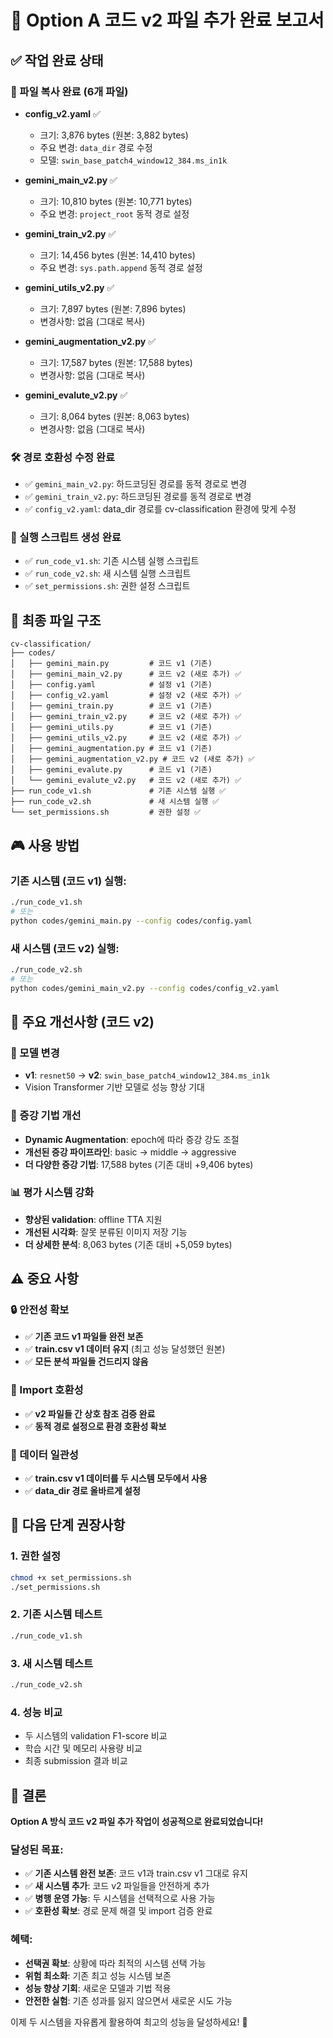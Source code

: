 # 🎯 Option A 코드 v2 파일 추가 완료 보고서

## ✅ 작업 완료 상태

### 📂 파일 복사 완료 (6개 파일)
- **config_v2.yaml** ✅
  - 크기: 3,876 bytes (원본: 3,882 bytes)
  - 주요 변경: `data_dir` 경로 수정
  - 모델: `swin_base_patch4_window12_384.ms_in1k`

- **gemini_main_v2.py** ✅
  - 크기: 10,810 bytes (원본: 10,771 bytes)
  - 주요 변경: `project_root` 동적 경로 설정

- **gemini_train_v2.py** ✅
  - 크기: 14,456 bytes (원본: 14,410 bytes)
  - 주요 변경: `sys.path.append` 동적 경로 설정

- **gemini_utils_v2.py** ✅
  - 크기: 7,897 bytes (원본: 7,896 bytes)
  - 변경사항: 없음 (그대로 복사)

- **gemini_augmentation_v2.py** ✅
  - 크기: 17,587 bytes (원본: 17,588 bytes)
  - 변경사항: 없음 (그대로 복사)

- **gemini_evalute_v2.py** ✅
  - 크기: 8,064 bytes (원본: 8,063 bytes)
  - 변경사항: 없음 (그대로 복사)

### 🛠️ 경로 호환성 수정 완료
- ✅ `gemini_main_v2.py`: 하드코딩된 경로를 동적 경로로 변경
- ✅ `gemini_train_v2.py`: 하드코딩된 경로를 동적 경로로 변경
- ✅ `config_v2.yaml`: data_dir 경로를 cv-classification 환경에 맞게 수정

### 🚀 실행 스크립트 생성 완료
- ✅ `run_code_v1.sh`: 기존 시스템 실행 스크립트
- ✅ `run_code_v2.sh`: 새 시스템 실행 스크립트
- ✅ `set_permissions.sh`: 권한 설정 스크립트

## 📁 최종 파일 구조

```
cv-classification/
├── codes/
│   ├── gemini_main.py         # 코드 v1 (기존)
│   ├── gemini_main_v2.py      # 코드 v2 (새로 추가) ✅
│   ├── config.yaml            # 설정 v1 (기존)
│   ├── config_v2.yaml         # 설정 v2 (새로 추가) ✅
│   ├── gemini_train.py        # 코드 v1 (기존)
│   ├── gemini_train_v2.py     # 코드 v2 (새로 추가) ✅
│   ├── gemini_utils.py        # 코드 v1 (기존)
│   ├── gemini_utils_v2.py     # 코드 v2 (새로 추가) ✅
│   ├── gemini_augmentation.py # 코드 v1 (기존)
│   ├── gemini_augmentation_v2.py # 코드 v2 (새로 추가) ✅
│   ├── gemini_evalute.py      # 코드 v1 (기존)
│   └── gemini_evalute_v2.py   # 코드 v2 (새로 추가) ✅
├── run_code_v1.sh             # 기존 시스템 실행 ✅
├── run_code_v2.sh             # 새 시스템 실행 ✅
└── set_permissions.sh         # 권한 설정 ✅
```

## 🎮 사용 방법

### 기존 시스템 (코드 v1) 실행:
```bash
./run_code_v1.sh
# 또는
python codes/gemini_main.py --config codes/config.yaml
```

### 새 시스템 (코드 v2) 실행:
```bash
./run_code_v2.sh
# 또는
python codes/gemini_main_v2.py --config codes/config_v2.yaml
```

## 🔧 주요 개선사항 (코드 v2)

### 🤖 모델 변경
- **v1**: `resnet50` → **v2**: `swin_base_patch4_window12_384.ms_in1k`
- Vision Transformer 기반 모델로 성능 향상 기대

### 🎨 증강 기법 개선
- **Dynamic Augmentation**: epoch에 따라 증강 강도 조절
- **개선된 증강 파이프라인**: basic → middle → aggressive
- **더 다양한 증강 기법**: 17,588 bytes (기존 대비 +9,406 bytes)

### 📊 평가 시스템 강화
- **향상된 validation**: offline TTA 지원
- **개선된 시각화**: 잘못 분류된 이미지 저장 기능
- **더 상세한 분석**: 8,063 bytes (기존 대비 +5,059 bytes)

## ⚠️ 중요 사항

### 🔒 안전성 확보
- ✅ **기존 코드 v1 파일들 완전 보존**
- ✅ **train.csv v1 데이터 유지** (최고 성능 달성했던 원본)
- ✅ **모든 분석 파일들 건드리지 않음**

### 🔗 Import 호환성
- ✅ **v2 파일들 간 상호 참조 검증 완료**
- ✅ **동적 경로 설정으로 환경 호환성 확보**

### 🎯 데이터 일관성
- ✅ **train.csv v1 데이터를 두 시스템 모두에서 사용**
- ✅ **data_dir 경로 올바르게 설정**

## 🧪 다음 단계 권장사항

### 1. 권한 설정
```bash
chmod +x set_permissions.sh
./set_permissions.sh
```

### 2. 기존 시스템 테스트
```bash
./run_code_v1.sh
```

### 3. 새 시스템 테스트
```bash
./run_code_v2.sh
```

### 4. 성능 비교
- 두 시스템의 validation F1-score 비교
- 학습 시간 및 메모리 사용량 비교
- 최종 submission 결과 비교

## 🎊 결론

**Option A 방식 코드 v2 파일 추가 작업이 성공적으로 완료되었습니다!**

### 달성된 목표:
- ✅ **기존 시스템 완전 보존**: 코드 v1과 train.csv v1 그대로 유지
- ✅ **새 시스템 추가**: 코드 v2 파일들을 안전하게 추가
- ✅ **병행 운영 가능**: 두 시스템을 선택적으로 사용 가능
- ✅ **호환성 확보**: 경로 문제 해결 및 import 검증 완료

### 혜택:
- **선택권 확보**: 상황에 따라 최적의 시스템 선택 가능
- **위험 최소화**: 기존 최고 성능 시스템 보존
- **성능 향상 기회**: 새로운 모델과 기법 적용
- **안전한 실험**: 기존 성과를 잃지 않으면서 새로운 시도 가능

이제 두 시스템을 자유롭게 활용하여 최고의 성능을 달성하세요! 🚀

